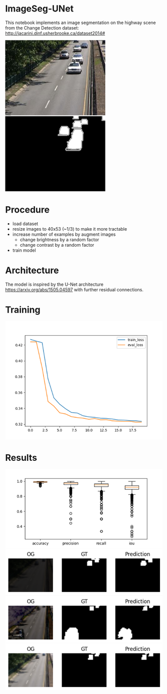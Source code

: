 # ImageSeg-UNet

This notebook implements an image segmentation on the highway scene from the Change Detection dataset: http://jacarini.dinf.usherbrooke.ca/dataset2014#

![input image](highway/input/in001600.jpg "Title") ![gt image](highway/groundtruth/gt001600.png "Title")

# Procedure

- load dataset
- resize images to 40x53 (~1/3) to make it more tractable
- increase number of examples by augment images
    - change brightness by a random factor
    - change contrast by a random factor
- train model

# Architecture

The model is inspired by the U-Net architecture https://arxiv.org/abs/1505.04597 with further residual connections.

# Training

![training](images/training_loss.png)

# Results

![metric](images/metrices.png)
![metric](images/result_examples.png)
![metric](images/result_example2.png)
![metric](images/result_example3.png)
